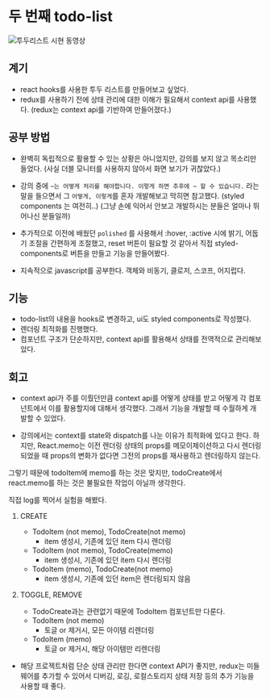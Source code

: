 # 두 번째 todo-list

![투두리스트 시현 동영상](https://user-images.githubusercontent.com/62179353/129571925-7abe7742-144c-4650-8d5d-890934e11c1a.gif)


## 계기

-   react hooks를 사용한 투두 리스트를 만들어보고 싶었다.
-   redux를 사용하기 전에 상태 관리에 대한 이해가 필요해서 context api를 사용했다. (redux는 context api를 기반하여 만들어졌다.)

## 공부 방법

-   완벽히 독립적으로 활용할 수 있는 상황은 아니었지만, 강의를 보지 않고 목소리만 들었다. (사실 더블 모니터를 사용하지 않아서 화면 보기가 귀찮았다.)

-   강의 중에 `~는 어떻게 처리를 해야합니다. 이렇게 하면 추후에 ~ 할 수 있습니다.` 라는 말을 들으면서 그 `어떻게, 이렇게`를 혼자 개발해보고 막히면 참고했다. (styled components 는 여전히..) (그냥 손에 익어서 안보고 개발하시는 분들은 얼마나 뛰어나신 분들일까)

-   추가적으로 이전에 배웠던 `polished` 를 사용해서 :hover, :active 시에 밝기, 어둡기 조절을 간편하게 조절했고, reset 버튼이 필요할 것 같아서 직접 styled-components로 버튼을 만들고 기능을 만들어봤다.

-   지속적으로 javascript를 공부한다. 객체와 비동기, 클로저, 스코프, 어지럽다.

## 기능

-   todo-list의 내용을 hooks로 변경하고, ui도 styled components로 작성했다.
-   렌더링 최적화를 진행했다.
-   컴포넌트 구조가 단순하지만, context api를 활용해서 상태를 전역적으로 관리해보았다.

## 회고

-   context api가 주를 이뤘던만큼 context api를 어떻게 상태를 받고 어떻게 각 컴포넌트에서 이를 활용할지에 대해서 생각했다. 그래서 기능을 개발할 때 수월하게 개발할 수 있었다.

-   강의에서는 context를 state와 dispatch를 나눈 이유가 최적화에 있다고 한다.
    하지만, React.memo는 이전 렌더링 상태의 props를 메모이제이션하고
    다시 렌더링 되었을 때 props의 변화가 없다면 그전의 props를 재사용하고 렌더링하지 않는다.

그렇기 때문에 todoItem에 memo를 하는 것은 맞지만,
todoCreate에서 react.memo를 하는 것은 불필요한 작업이 아닐까 생각한다.

직접 log를 찍어서 실험을 해봤다.

1. CREATE

    - TodoItem (not memo), TodoCreate(not memo)
        - item 생성시, 기존에 있던 item 다시 렌더링
    - TodoItem (not memo), TodoCreate(memo)
        - item 생성시, 기존에 있던 item 다시 렌더링
    - TodoItem (memo), TodoCreate(not memo)
        - item 생성시, 기존에 있던 item은 렌더링되지 않음

2. TOGGLE, REMOVE
    - TodoCreate과는 관련없기 때문에 TodoItem 컴포넌트만 다룬다.
    - TodoItem (not memo)
        - 토글 or 제거시, 모든 아이템 리렌더링
    - TodoItem (memo)
        - 토글 or 제거시, 해당 아이템만 리렌더링

-   해당 프로젝트처럼 단순 상태 관리만 한다면 context API가 좋지만, redux는 미들웨어를 추가할 수 있어서 디버깅, 로깅, 로컬스토리지 상태 저장 등의 추가 기능을 사용할 때 좋다.
